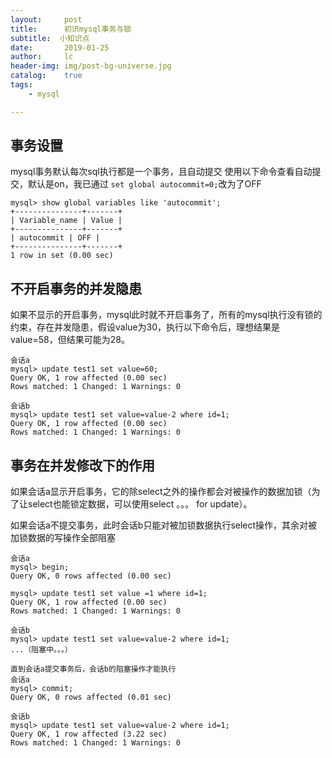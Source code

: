 ```yaml
---
layout:     post
title:      初识mysql事务与锁
subtitle:  小知识点
date:       2019-01-25
author:     lc
header-img: img/post-bg-universe.jpg
catalog:    true
tags:
    - mysql

---
```

## 事务设置
mysql事务默认每次sql执行都是一个事务，且自动提交
使用以下命令查看自动提交，默认是on，我已通过
`set global autocommit=0;`改为了OFF
```
mysql> show global variables like 'autocommit';
+---------------+-------+
| Variable_name | Value |
+---------------+-------+
| autocommit | OFF |
+---------------+-------+
1 row in set (0.00 sec)
```
## 不开启事务的并发隐患
如果不显示的开启事务，mysql此时就不开启事务了，所有的mysql执行没有锁的约束，存在并发隐患，假设value为30，执行以下命令后，理想结果是value=58，但结果可能为28。
```
会话a
mysql> update test1 set value=60;
Query OK, 1 row affected (0.00 sec)
Rows matched: 1 Changed: 1 Warnings: 0

会话b
mysql> update test1 set value=value-2 where id=1;
Query OK, 1 row affected (0.00 sec)
Rows matched: 1 Changed: 1 Warnings: 0
```
## 事务在并发修改下的作用
如果会话a显示开启事务，它的除select之外的操作都会对被操作的数据加锁（为了让select也能锁定数据，可以使用select 。。。 for update）。

如果会话a不提交事务，此时会话b只能对被加锁数据执行select操作，其余对被加锁数据的写操作全部阻塞
```
会话a
mysql> begin;
Query OK, 0 rows affected (0.00 sec)

mysql> update test1 set value =1 where id=1;
Query OK, 1 row affected (0.00 sec)
Rows matched: 1 Changed: 1 Warnings: 0

会话b
mysql> update test1 set value=value-2 where id=1;
...（阻塞中。。。）

直到会话a提交事务后，会话b的阻塞操作才能执行
会话a
mysql> commit;
Query OK, 0 rows affected (0.01 sec)

会话b
mysql> update test1 set value=value-2 where id=1;
Query OK, 1 row affected (3.22 sec)
Rows matched: 1 Changed: 1 Warnings: 0
```

